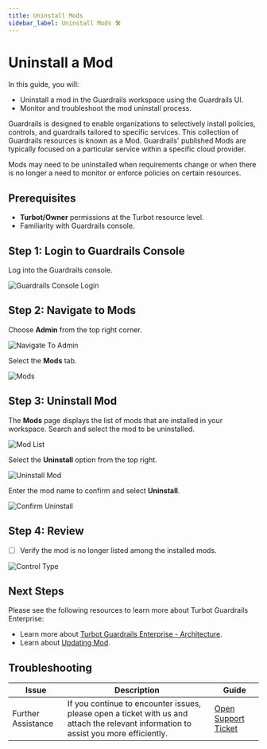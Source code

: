 ```yaml
---
title: Uninstall Mods
sidebar_label: Uninstall Mods 🛠
---
```


# Uninstall a Mod

In this guide, you will:
- Uninstall a mod in the Guardrails workspace using the Guardrails UI.
- Monitor and troubleshoot the mod uninstall process.

Guardrails is designed to enable organizations to selectively install policies, controls, and guardrails tailored to specific services. This collection of Guardrails resources is known as a Mod. Guardrails' published Mods are typically focused on a particular service within a specific cloud provider.

Mods may need to be uninstalled when requirements change or when there is no longer a need to monitor or enforce policies on certain resources.

## Prerequisites

- **Turbot/Owner** permissions at the Turbot resource level.
- Familiarity with Guardrails console.

## Step 1: Login to Guardrails Console

Log into the Guardrails console.

![Guardrails Console Login](/images/docs/guardrails/managing/mods/uninstall-mod/guardrails-console-login.png)

## Step 2: Navigate to Mods

Choose **Admin** from the top right corner.

![Navigate To Admin](/images/docs/guardrails/managing/mods/uninstall-mod/guardrails-navigate-admin-panel.png)

Select the **Mods** tab.

![Mods](/images/docs/guardrails/managing/mods/uninstall-mod/guardrails-navigate-mods.png)

## Step 3: Uninstall Mod

The **Mods** page displays the list of mods that are installed in your workspace. Search and select the mod to be uninstalled.

![Mod List](/images/docs/guardrails/managing/mods/uninstall-mod/guardrails-mod-search.png)

Select the **Uninstall** option from the top right.

![Uninstall Mod](/images/docs/guardrails/managing/mods/uninstall-mod/guardrails-select-uninstall.png)

Enter the mod name to confirm and select **Uninstall**.

![Confirm Uninstall](/images/docs/guardrails/managing/mods/uninstall-mod/guardrails-uninstall-confirm.png)

## Step 4: Review

- [ ] Verify the mod is no longer listed among the installed mods.

![Control Type](/images/docs/guardrails/managing/mods/uninstall-mod/guardrails-uninstall-verify.png)

## Next Steps

Please see the following resources to learn more about Turbot Guardrails Enterprise:

- Learn more about [Turbot Guardrails Enterprise - Architecture](/guardrails/docs/enterprise/architecture).
- Learn about [Updating Mod](/guardrails/docs/enterprise/updating-stacks/mod-update).

## Troubleshooting

| Issue                                      | Description                                                                                                                                                                                                 | Guide                                |
|----------------------------------------------|-------------------------------------------------------------------------------------------------------------------------------------------------------------------------------------------------------------------|-----------------------------------------------------|
| Further Assistance                       | If you continue to encounter issues, please open a ticket with us and attach the relevant information to assist you more efficiently.                                                 | [Open Support Ticket](https://support.turbot.com)   |